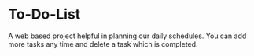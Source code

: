 # To-Do-List
A web based project helpful in planning our daily schedules. You can add more tasks any time and delete a task which is completed.
